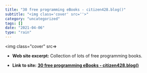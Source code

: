```yaml
---
title: "30 free programming eBooks - citizen428.blog()"
subtitle: "<img class='cover' src=''>"
category: "uncategorized"
tags: []
date: "2021-04-06"
type: "rain"
---
```

<img class="cover" src=>



* **Web site excerpt:** Collection of lots of free programming books.

* **Link to site:** **[30 free programming eBooks - citizen428.blog()](http://citizen428.net/blog/2010/08/12/30-free-programming-ebooks)**